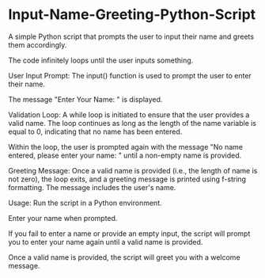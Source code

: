 # Input-Name-Greeting-Python-Script
A simple Python script that prompts the user to input their name and greets them accordingly.

The code infinitely loops until the user inputs something.


User Input Prompt:
The input() function is used to prompt the user to enter their name.

The message "Enter Your Name: " is displayed.


Validation Loop:
A while loop is initiated to ensure that the user provides a valid name. The loop continues as long as the length of the name variable is equal to 0, indicating that no name has been entered.

Within the loop, the user is prompted again with the message "No name entered, please enter your name: " until a non-empty name is provided.


Greeting Message:
Once a valid name is provided (i.e., the length of name is not zero), the loop exits, and a greeting message is printed using f-string formatting.
The message includes the user's name.


Usage:
Run the script in a Python environment.

Enter your name when prompted.

If you fail to enter a name or provide an empty input, the script will prompt you to enter your name again until a valid name is provided.

Once a valid name is provided, the script will greet you with a welcome message.

